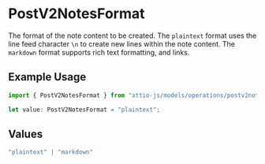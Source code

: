 # PostV2NotesFormat

The format of the note content to be created. The `plaintext` format uses the line feed character `\n` to create new lines within the note content. The `markdown` format supports rich text formatting, and links.

## Example Usage

```typescript
import { PostV2NotesFormat } from "attio-js/models/operations/postv2notes.js";

let value: PostV2NotesFormat = "plaintext";
```

## Values

```typescript
"plaintext" | "markdown"
```